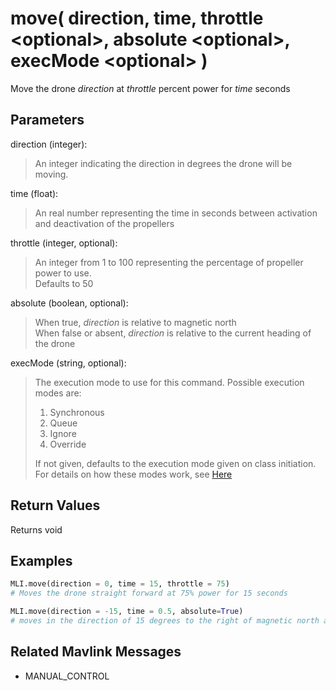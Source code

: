 # move( direction, time, throttle \<optional>, absolute \<optional>, execMode \<optional> )

Move the drone *direction* at *throttle* percent power for *time* seconds

## Parameters

direction (integer):  
> An integer indicating the direction in degrees the drone will be moving.

time (float):  
> An real number representing the time in seconds between activation and deactivation of the propellers

throttle (integer, optional):  
> An integer from 1 to 100 representing the percentage of propeller power to use.  
> Defaults to 50

absolute (boolean, optional):
> When true, *direction* is relative to magnetic north  
> When false or absent, *direction* is relative to the current heading of the drone

execMode (string, optional):
> The execution mode to use for this command. Possible execution modes are:
>
> 1. Synchronous
> 1. Queue
> 1. Ignore
> 1. Override
>
> If not given, defaults to the execution mode given on class initiation.  
> For details on how these modes work, see [Here](../executionModes.md)

## Return Values

Returns void

## Examples

```py
MLI.move(direction = 0, time = 15, throttle = 75)
# Moves the drone straight forward at 75% power for 15 seconds

MLI.move(direction = -15, time = 0.5, absolute=True)
# moves in the direction of 15 degrees to the right of magnetic north at 100% power for half a second
```

## Related Mavlink Messages

- MANUAL_CONTROL
